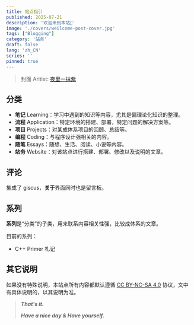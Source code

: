 ```yaml
---
title: 站点指引
published: 2025-07-21
description: '欢迎来到本站👋'
image: './covers/weilcome-post-cover.jpg'
tags: ["Blogging"]
category: '站务'
draft: false 
lang: 'zh_CN'
series: ''
pinned: true
---
```


> 封面 Aritist: [夜里一抹紫](https://yeliyimozi.lofter.com/)

## 分类

- **笔记** Learning：学习中遇到的知识等内容，尤其是偏理论化知识的整理。
- **流程** Application：特定环境的搭建、部署，特定问题的解决方案等。
- **项目** Projects：对某成体系项目的回顾、总结等。
- **编程** Coding：与程序设计强相关的内容。
- **随笔** Essays：随想、生活、阅读、小说等内容。
- **站务** Website：对该站点进行搭建、部署、修改以及说明的文章。

## 评论
集成了 giscus，**关于**界面同时也是留言板。

## 系列

**系列**是“分类”的子类，用来联系内容相关性强，比较成体系的文章。

目前的系列：

- C++ Primer 札记

## 其它说明

如果没有特殊说明，本站点所有内容都默认遵循 [CC BY-NC-SA 4.0](https://creativecommons.org/licenses/by-nc-sa/4.0/) 协议，文中有具体说明的，以其说明为准。

>***That's it.***
>
>
>
>***Have a nice day & Have yourself.***